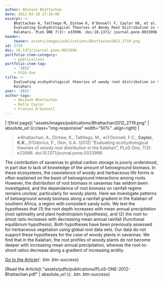 ```yaml
---
author: Abinash Bhattachan
date: 2012-03-28 17:34:00
excerpt: >-
    Bhattachan A, Tatlhego M, Dintwe K, O'Donnell F, Caylor KK, et al. (2012)
    Evaluating Ecohydrological Theories of Woody Root Distribution in the
    Kalahari. PLoS ONE 7(3): e33996. doi:10.1371/ journal.pone.0033996
header:
    teaser: assets/images/publications/Bhattachan2012_2719.png
id: 2719
doi: 10.1371/journal.pone.0033996
portfolio-item-category:
    - publications
portfolio-item-tag:
    - '2012'
    - PLOS-One
title: >-
    Evaluating ecohydrological theories of woody root distribution in the
    Kalahari
year: '2012'
author-tags:
    - Abinash Bhattachan
    - Kelly Caylor
    - Frances O'Donnell
---
```

| ![first page]( "assets/images/publications/Bhattachan2012_2719.png" | absolute_url ){:class="img-responsive" width="50%" .align-right} |

> ∗Bhattachan, A., Dintwe, K., Tathlego, M., ∗O’Donnell, F.C., **Caylor, K.K.**, D’Odorico, P., Okin, G.A. (2012) “Evaluating ecohydrological theories of woody root distribution in the Kalahari”, PLoS One, 7(3): e33996. doi:10.1371/journal.pone.0033996

The contribution of savannas to global carbon storage is poorly understood, in part due to lack of knowledge of the amount of belowground biomass. In these ecosystems, the coexistence of woody and herbaceous life forms is often explained on the basis of belowground interactions among roots. However, the distribution of root biomass in savannas has seldom been investigated, and the dependence of root biomass on rainfall regime remains unclear, particularly for woody plants. Here we investigate patterns of belowground woody biomass along a rainfall gradient in the Kalahari of southern Africa, a region with consistent sandy soils. We test the hypotheses that (1) the root depth increases with mean annual precipitation (root optimality and plant hydrotropism hypothesis), and (2) the root-to-shoot ratio increases with decreasing mean annual rainfall (functional equilibrium hypothesis). Both hypotheses have been previously assessed for herbaceous vegetation using global root data sets. Our data do not support these hypotheses for the case of woody plants in savannas. We find that in the Kalahari, the root profiles of woody plants do not become deeper with increasing mean annual precipitation, whereas the root-to-shoot ratios decrease along a gradient of increasing aridity.

[Go to the Article](http://dx.doi.org/10.1371/journal.pone.0033996){: .btn .btn-success}

[Read the Article]( "assets/pdfs/publications/PLoS-ONE-2012-Bhattachan.pdf" | absolute_url ){: .btn .btn–success}</td></tr></tbody></table>